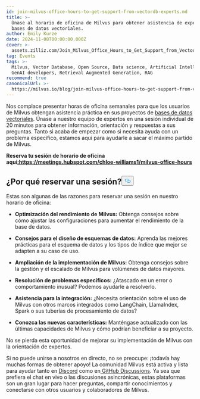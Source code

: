 ```yaml
---
id: join-milvus-office-hours-to-get-support-from-vectordb-experts.md
title: >-
  Únase al horario de oficina de Milvus para obtener asistencia de expertos en
  bases de datos vectoriales.
author: Emily Kurze
date: 2024-11-08T00:00:00.000Z
cover: >-
  assets.zilliz.com/Join_Milvus_Office_Hours_to_Get_Support_from_Vector_DB_Experts_1_64f88f0607.png
tag: Events
tags: >-
  Milvus, Vector Database, Open Source, Data science, Artificial Intelligence,
  GenAI developers, Retrieval Augmented Generation, RAG
recommend: true
canonicalUrl: >-
  https://milvus.io/blog/join-milvus-office-hours-to-get-support-from-vectordb-experts.md
---
```

<p>Nos complace presentar horas de oficina semanales para que los usuarios de Milvus obtengan asistencia práctica en sus proyectos de <a href="https://zilliz.com/learn/what-is-vector-database">bases de datos vectoriales</a>. Únase a nuestro equipo de expertos en una sesión individual de 20 minutos para obtener información, orientación y respuestas a sus preguntas. Tanto si acaba de empezar como si necesita ayuda con un problema específico, estamos aquí para ayudarle a sacar el máximo partido de Milvus.</p>
<p><strong>Reserva tu sesión de horario de oficina aquí<a href="https://meetings.hubspot.com/chloe-williams1/milvus-office-hours">:https://meetings.hubspot.com/chloe-williams1/milvus-office-hours</a></strong></p>
<h2 id="Why-Book-a-Session" class="common-anchor-header">¿Por qué reservar una sesión?<button data-href="#Why-Book-a-Session" class="anchor-icon" translate="no">
      <svg translate="no"
        aria-hidden="true"
        focusable="false"
        height="20"
        version="1.1"
        viewBox="0 0 16 16"
        width="16"
      >
        <path
          fill="#0092E4"
          fill-rule="evenodd"
          d="M4 9h1v1H4c-1.5 0-3-1.69-3-3.5S2.55 3 4 3h4c1.45 0 3 1.69 3 3.5 0 1.41-.91 2.72-2 3.25V8.59c.58-.45 1-1.27 1-2.09C10 5.22 8.98 4 8 4H4c-.98 0-2 1.22-2 2.5S3 9 4 9zm9-3h-1v1h1c1 0 2 1.22 2 2.5S13.98 12 13 12H9c-.98 0-2-1.22-2-2.5 0-.83.42-1.64 1-2.09V6.25c-1.09.53-2 1.84-2 3.25C6 11.31 7.55 13 9 13h4c1.45 0 3-1.69 3-3.5S14.5 6 13 6z"
        ></path>
      </svg>
    </button></h2><p>Estas son algunas de las razones para reservar una sesión en nuestro horario de oficina:</p>
<ul>
<li><p><strong>Optimización del rendimiento de Milvus:</strong> Obtenga consejos sobre cómo ajustar las configuraciones para aumentar el rendimiento de la base de datos.</p></li>
<li><p><strong>Consejos para el diseño de esquemas de datos:</strong> Aprenda las mejores prácticas para el esquema de datos y los tipos de índice que mejor se adapten a su caso de uso.</p></li>
<li><p><strong>Ampliación de la implementación de Milvus:</strong> Obtenga consejos sobre la gestión y el escalado de Milvus para volúmenes de datos mayores.</p></li>
<li><p><strong>Resolución de problemas específicos:</strong> ¿Atascado en un error o comportamiento inusual? Podemos ayudarle a resolverlo.</p></li>
<li><p><strong>Asistencia para la integración:</strong> ¿Necesita orientación sobre el uso de Milvus con otros marcos integrados como LangChain, LlamaIndex, Spark o sus tuberías de procesamiento de datos?</p></li>
<li><p><strong>Conozca las nuevas características:</strong> Manténgase actualizado con las últimas capacidades de Milvus y cómo podrían beneficiar a su proyecto.</p></li>
</ul>
<p>No se pierda esta oportunidad de mejorar su implementación de Milvus con la orientación de expertos.</p>
<p>Si no puede unirse a nosotros en directo, no se preocupe: ¡todavía hay muchas formas de obtener apoyo! La comunidad Milvus está activa y lista para ayudar tanto en <a href="https://discord.com/invite/8uyFbECzPX">Discord</a> como en<a href="https://github.com/search?q=milvus&amp;type=discussions"> GitHub Discussions</a>. Ya sea que prefiera el chat en vivo o las discusiones asincrónicas, estas plataformas son un gran lugar para hacer preguntas, compartir conocimientos y conectarse con otros usuarios y colaboradores de Milvus.</p>
